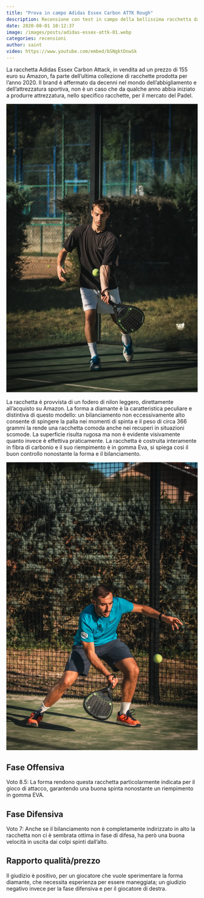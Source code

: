 ```yaml
---
title: "Prova in campo Adidas Essex Carbon ATTK Rough"
description: Recensione con test in campo della bellissima racchetta da padel di Adidas completamente in carbonio. La pala si presenta con forma a diamante, specialmente indicata per giocatori d'attacco, come verrà spiegato nel video. 
date: 2020-08-01 10:12:37
image: /images/posts/adidas-essex-attk-01.webp
categories: recensioni
author: saint
video: https://www.youtube.com/embed/bSNgktDnwSk
---
```


La racchetta Adidas Essex Carbon Attack, in vendita ad un prezzo di 155 euro su Amazon, fa parte dell’ultima collezione di racchette prodotta per l’anno 2020. Il brand è affermato da decenni nel mondo dell’abbigliamento e dell’attrezzatura sportiva, non è un caso che da qualche anno abbia iniziato a produrre attrezzatura, nello specifico racchette, per il mercato del Padel.

![Adidas Essex Carbon ATTK Rough racchetta pala padel paddle consigli diamante 2020](/images/posts/adidas-essex-attk-02.webp)

La racchetta è provvista di un fodero di nilon leggero, direttamente all’acquisto su Amazon. La forma a diamante è la caratteristica peculiare e distintiva di questo modello: un bilanciamento non eccessivamente alto consente di spingere la palla nei momenti di spinta e il peso di circa 366 grammi la rende una racchetta comoda anche nei recuperi in situazioni scomode. La superficie risulta rugosa ma non è evidente visivamente quanto invece è effettiva praticamente. La racchetta è costruita interamente in fibra di carbonio e il suo riempimento è in gomma Eva, si spiega così il buon controllo nonostante la forma e il bilanciamento. 

![Adidas Essex Carbon ATTK Rough racchetta pala padel paddle consigli diamante 2020](/images/posts/adidas-essex-attk-03.webp)

## Fase Offensiva
Voto 8.5: La forma rendono questa racchetta particolarmente indicata per il gioco di attacco, garantendo una buona spinta nonostante un riempimento in gomma EVA.

## Fase Difensiva 
Voto 7: Anche se il bilanciamento non è completamente indirizzato in alto la racchetta non ci è sembrata ottima in fase di difesa, ha però una buona velocità in uscita dai colpi spinti dall’alto. 

## Rapporto qualità/prezzo
Il giudizio è positivo, per un giocatore che vuole sperimentare la forma diamante, che necessita esperienza per essere maneggiata; un giudizio negativo invece per la fase difensiva e per il giocatore di destra.